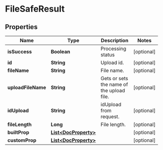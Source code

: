 # FileSafeResult

## Properties
Name | Type | Description | Notes
------------ | ------------- | ------------- | -------------
**isSuccess** | **Boolean** | Processing status |  [optional]
**id** | **String** | Upload id. |  [optional]
**fileName** | **String** | File name. |  [optional]
**uploadFileName** | **String** | Gets or sets the name of the upload file. |  [optional]
**idUpload** | **String** | idUpload from request. |  [optional]
**fileLength** | **Long** | File length. |  [optional]
**builtProp** | [**List&lt;DocProperty&gt;**](DocProperty.md) |  |  [optional]
**customProp** | [**List&lt;DocProperty&gt;**](DocProperty.md) |  |  [optional]
